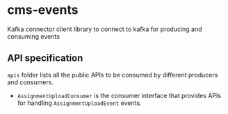 # cms-events
Kafka connector client library to connect to kafka for producing and consuming events

## API specification

`apis` folder lists all the public APIs 
to be consumed by different producers 
and consumers.

* `AssignmentUploadConsumer` is the consumer interface
that provides APIs for handling `AssignmentUploadEvent`
events.
  
